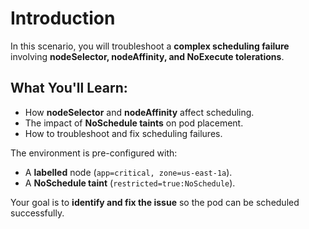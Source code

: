 # Introduction

In this scenario, you will troubleshoot a **complex scheduling failure** involving **nodeSelector, nodeAffinity, and NoExecute tolerations**.

## What You'll Learn:
- How **nodeSelector** and **nodeAffinity** affect scheduling.
- The impact of **NoSchedule taints** on pod placement.
- How to troubleshoot and fix scheduling failures.

The environment is pre-configured with:
- A **labelled** node (`app=critical, zone=us-east-1a`).
- A **NoSchedule taint** (`restricted=true:NoSchedule`).

Your goal is to **identify and fix the issue** so the pod can be scheduled successfully.
